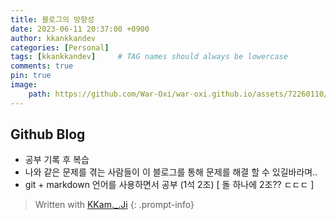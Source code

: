 ```yaml
---
title: 블로그의 방향성
date: 2023-06-11 20:37:00 +0900
author: kkankkandev
categories: [Personal]
tags: [kkankkandev]     # TAG names should always be lowercase
comments: true
pin: true
image: 
    path: https://github.com/War-Oxi/war-oxi.github.io/assets/72260110/87055239-475b-4e8c-b3e5-c8fe594a2063
---
```


## Github Blog
 - 공부 기록 후 복습
 - 나와 같은 문제를 겪는 사람들이 이 블로그를 통해 문제를 해결 할 수 있길바라며..
 - git + markdown 언어를 사용하면서 공부 (1석 2조) [ 돌 하나에 2조?? ㄷㄷㄷ ] 



> Written with [KKam.\_\.Ji](https://www.instagram.com/kkam._.ji/)
{: .prompt-info}

